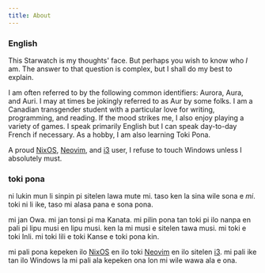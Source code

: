 ```yaml
---
title: About
---
```


### English

This Starwatch is my thoughts' face. But perhaps you wish to know who *I* am. The answer to that question is complex, but I shall do my best to explain.

I am often referred to by the following common identifiers: Aurora, Aura, and Auri. I may at times be jokingly referred to as Aur by some folks. 
I am a Canadian transgender student with a particular love for writing, programming, and reading. 
If the mood strikes me, I also enjoy playing a variety of games. I speak primarily English but I can speak day-to-day French if necessary. As a hobby, I am also learning Toki Pona.

A proud [NixOS](https://nixos.org), [Neovim](https://neovim.io), and [i3](https://i3wm.org) user, I refuse to touch Windows unless I absolutely must.

### toki pona

ni lukin mun li sinpin pi sitelen lawa mute mi. taso ken la sina wile sona e *mi*. toki ni li ike, taso mi alasa pana e sona pona.

mi jan Owa. mi jan tonsi pi ma Kanata. mi pilin pona tan toki pi ilo nanpa en pali pi lipu musi en lipu musi. ken la mi musi e sitelen tawa musi. mi toki e toki Inli. mi toki lili e toki Kanse e toki pona kin.

mi pali pona kepeken ilo [NixOS](https://nixos.org) en ilo toki [Neovim](https://neovim.io) en ilo sitelen [i3](https://i3wm.org). mi pali ike tan ilo Windows la mi pali ala kepeken ona lon mi wile wawa ala e ona.
